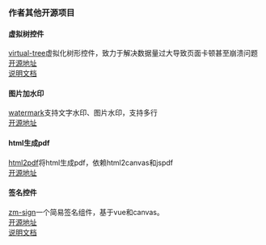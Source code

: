 ### 作者其他开源项目

#### 虚拟树控件
[virtual-tree](https://gitee.com/sangtian152/virtual-tree)虚拟化树形控件，致力于解决数据量过大导致页面卡顿甚至崩溃问题  
[开源地址](https://gitee.com/sangtian152/virtual-tree)  
[说明文档](https://sangtian152.github.io/virtual-tree/)


#### 图片加水印
[watermark](https://gitee.com/sangtian152/watermark)支持文字水印、图片水印，支持多行  
[开源地址](https://gitee.com/sangtian152/watermark)  


#### html生成pdf
[html2pdf](https://gitee.com/sangtian152/html2pdf)将html生成pdf，依赖html2canvas和jspdf  
[开源地址](https://gitee.com/sangtian152/html2pdf)  

#### 签名控件
[zm-sign](https://gitee.com/sangtian152/zm-sign)一个简易签名组件，基于vue和canvas。  
[开源地址](https://gitee.com/sangtian152/zm-sign)  
[说明文档](https://sangtian152.gitee.io/zm-sign)  